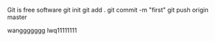Git is free software
git init
git add .
git commit -m "first"
git push origin master

wanggggggg
lwq11111111
